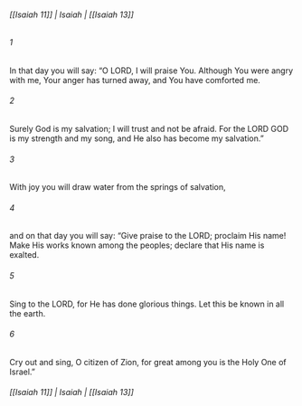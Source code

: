 ###### [[Isaiah 11]] | Isaiah | [[Isaiah 13]]

###### 1
In that day you will say: “O LORD, I will praise You. Although You were angry with me, Your anger has turned away, and You have comforted me.
###### 2
Surely God is my salvation; I will trust and not be afraid. For the LORD GOD is my strength and my song, and He also has become my salvation.”
###### 3
With joy you will draw water from the springs of salvation,
###### 4
and on that day you will say: “Give praise to the LORD; proclaim His name! Make His works known among the peoples; declare that His name is exalted.
###### 5
Sing to the LORD, for He has done glorious things. Let this be known in all the earth.
###### 6
Cry out and sing, O citizen of Zion, for great among you is the Holy One of Israel.”

###### [[Isaiah 11]] | Isaiah | [[Isaiah 13]]
